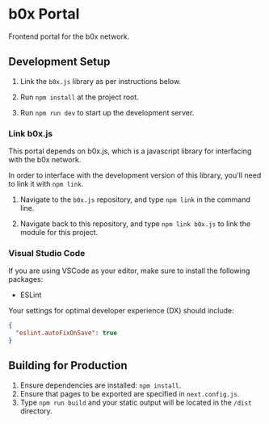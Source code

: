 # b0x Portal

Frontend portal for the b0x network.

## Development Setup

1. Link the `b0x.js` library as per instructions below.

2. Run `npm install` at the project root.

3. Run `npm run dev` to start up the development server.

### Link b0x.js

This portal depends on b0x.js, which is a javascript library for interfacing with the b0x network.

In order to interface with the development version of this library, you'll need to link it with `npm link`.

1. Navigate to the `b0x.js` repository, and type `npm link` in the command line.

2. Navigate back to this repository, and type `npm link b0x.js` to link the module for this project.

### Visual Studio Code

If you are using VSCode as your editor, make sure to install the following packages:

* ESLint

Your settings for optimal developer experience (DX) should include:

```json
{
  "eslint.autoFixOnSave": true
}
```

## Building for Production

1. Ensure dependencies are installed: `npm install`.
2. Ensure that pages to be exported are specified in `next.config.js`.
3. Type `npm run build` and your static output will be located in the `/dist` directory.